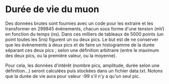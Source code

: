 # Durée de vie du muon

Des données brutes sont fournies avec un code pour les extraire et les transformer en 299845 évènements, chacun sous forme d'une tension (mV) en fonction du temps (ns). 
Dans ces milliers de tableaux de 5000 points (un point toutes les 5ns) figurent un ou deux pics. 
Le but est de ne conserver que les évènements à deux pics et de faire un histogramme de la durée séparant ces deux pics ; selon une définition arbitraire (entre le maximum des deux pics, ou la première valeur, ou la moyenne).

Pour cela, les données d'intérêt (nombre pics, amplitude, durée selon une définition...) seront calculées puis stockées dans un fichier data.txt. Notons que la durée de vie aura pour valeur -99 s'il n'y a qu'un seul pic.
